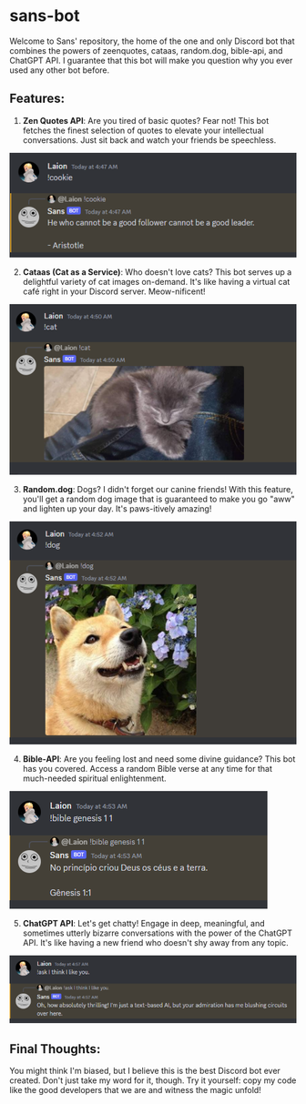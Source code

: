 # sans-bot

Welcome to Sans' repository, the home of the one and only Discord bot that combines the powers of zeenquotes, cataas, random.dog, bible-api, and ChatGPT API. I guarantee that this bot will make you question why you ever used any other bot before.

## Features:

1. **Zen Quotes API**: Are you tired of basic quotes? Fear not! This bot fetches the finest selection of quotes to elevate your intellectual conversations. Just sit back and watch your friends be speechless.

![Zen Quotes](img/zen-quotes.png)

2. **Cataas (Cat as a Service)**: Who doesn't love cats? This bot serves up a delightful variety of cat images on-demand. It's like having a virtual cat café right in your Discord server. Meow-nificent!

![Cataas](img/cat.png)

3. **Random.dog**: Dogs? I didn't forget our canine friends! With this feature, you'll get a random dog image that is guaranteed to make you go "aww" and lighten up your day. It's paws-itively amazing!

![Random.dog](img/dog.png)

4. **Bible-API**: Are you feeling lost and need some divine guidance? This bot has you covered. Access a random Bible verse at any time for that much-needed spiritual enlightenment.

![Bible-API](img/bible.png)

5. **ChatGPT API**: Let's get chatty! Engage in deep, meaningful, and sometimes utterly bizarre conversations with the power of the ChatGPT API. It's like having a new friend who doesn't shy away from any topic.

![Bible-API](img/ai.png)

## Final Thoughts:

You might think I'm biased, but I believe this is the best Discord bot ever created. Don't just take my word for it, though. Try it yourself: copy my code like the good developers that we are and witness the magic unfold!
